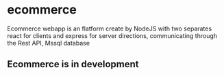 # ecommerce
Ecommerce webapp is an flatform create by NodeJS with two separates react for clients and express for server directions, communicating through the Rest API, Mssql database

## Ecommerce is in development
